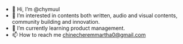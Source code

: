 - 👋 Hi, I’m @chymuul
- 👀 I’m interested in contents both written, audio and visual contents, community building and innovation.
- 🌱 I’m currently learning product management.
- 📫 How to reach me chinecheremmartha0@gmail.com

<!---
chymuul/chymuul is a ✨ special ✨ repository because its `README.md` (this file) appears on your GitHub profile.
You can click the Preview link to take a look at your changes.
--->
